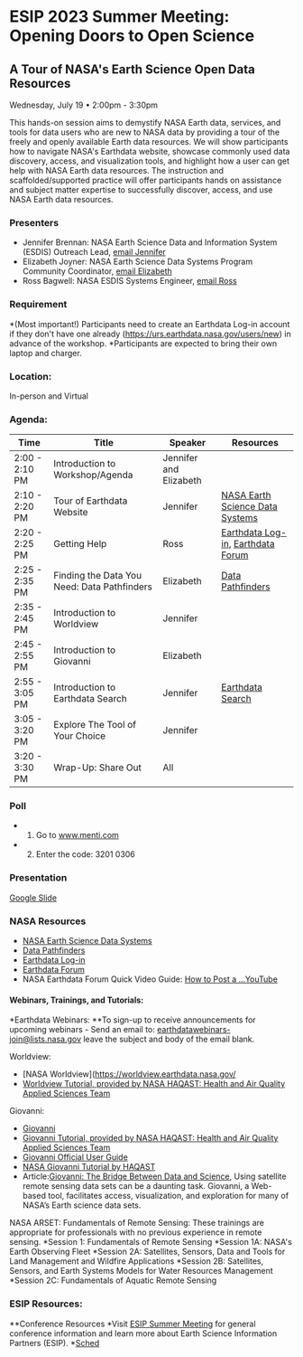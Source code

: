 # ESIP 2023 Summer Meeting: Opening Doors to Open Science
## A Tour of NASA's Earth Science Open Data Resources
Wednesday, July 19 • 2:00pm - 3:30pm

This hands-on session aims to demystify NASA Earth data, services, and tools for data users who are new to NASA data by providing a tour of the freely and openly available Earth data resources. We will show participants how to navigate NASA's Earthdata website, showcase commonly used data discovery, access, and visualization tools, and highlight how a user can get help with NASA Earth data resources. The instruction and scaffolded/supported practice will offer participants hands on assistance and subject matter expertise to successfully discover, access, and use NASA Earth data resources.

### Presenters
* Jennifer Brennan: NASA Earth Science Data and Information System (ESDIS) Outreach Lead, [email Jennifer](Jennifer.L.Brennan@nasa.gov)
* Elizabeth Joyner: NASA Earth Science Data Systems Program Community Coordinator, [email Elizabeth](Elizabeth.r.joyner@nasa.gov)
* Ross Bagwell: NASA ESDIS Systems Engineer, [email Ross](Ross.Bagwell@nasa.gov)

### Requirement
*(Most important!) Participants need to create an Earthdata Log-in account if they don't have one already (https://urs.earthdata.nasa.gov/users/new) in advance of the workshop.
*Participants are expected to bring their own laptop and charger.

### Location: 
In-person and Virtual

### Agenda: 

| Time          | Title         | Speaker       | Resources       |
| ------------- | ------------- | ------------- | ------------- |
| 2:00 - 2:10 PM  | Introduction to Workshop/Agenda  |Jennifer and Elizabeth |
| 2:10 - 2:20 PM  | Tour of Earthdata Website  |Jennifer| [NASA Earth Science Data Systems](https://www.earthdata.nasa.gov/) | 
| 2:20 - 2:25 PM  | Getting Help   |Ross  | [Earthdata Log-in](https://urs.earthdata.nasa.gov/users/new), [Earthdata Forum](https://forum.earthdata.nasa.gov/)  | 
| 2:25 - 2:35 PM  | Finding the Data You Need: Data Pathfinders   |Elizabeth  | [Data Pathfinders](https://www.earthdata.nasa.gov/learn/pathfinders)  |
| 2:35 - 2:45 PM  | Introduction to Worldview   |Jennifer  |
| 2:45 - 2:55 PM  | Introduction to Giovanni          |Elizabeth  |  | 
| 2:55 - 3:05 PM  | Introduction to Earthdata Search    |Jennifer  | [Earthdata Search](https://search.earthdata.nasa.gov)   |
| 3:05 - 3:20 PM  | Explore The Tool of Your Choice    |Jennifer  |  
| 3:20 - 3:30 PM  | Wrap-Up: Share Out    |All  |  

### Poll 
* 1. Go to www.menti.com 
* 2. Enter the code: 3201 0306

### Presentation
[Google Slide](https://docs.google.com/presentation/d/1SzBCdiIRjOHRQb9aOVaPZ1i-gXZYF-UZeyvFIdzTHnc/edit?usp=sharing)

### NASA Resources
* [NASA Earth Science Data Systems](https://www.earthdata.nasa.gov/) 
* [Data Pathfinders](https://www.earthdata.nasa.gov/learn/pathfinders)
* [Earthdata Log-in](https://urs.earthdata.nasa.gov/users/new)
* [Earthdata Forum](https://forum.earthdata.nasa.gov/)
* NASA Earthdata Forum Quick Video Guide: [How to Post a ...YouTube](https://www.youtube.com/watch?v=iW_tR33BwNs)

#### Webinars, Trainings, and Tutorials:
*Earthdata Webinars: 
**To sign-up to receive announcements for upcoming webinars - Send an email to: earthdatawebinars-join@lists.nasa.gov leave the subject and body of the email blank.

Worldview:
* [NASA Worldview](https://worldview.earthdata.nasa.gov/
* [Worldview Tutorial, provided by NASA HAQAST: Health and Air Quality Applied Sciences Team](https://haqast.org/wp-content/uploads/sites/91/2017/01/NASA-Worldview-Tutorial-PDF.pdf)

Giovanni:
* [Giovanni](https://giovanni.gsfc.nasa.gov/giovanni/)
* [Giovanni Tutorial, provided by NASA HAQAST: Health and Air Quality Applied Sciences Team](https://youtu.be/bEXcoqDIURU)
* [Giovanni Official User Guide](https://giovanni.gsfc.nasa.gov/giovanni/doc/UsersManualworkingdocument.docx.html)
* [NASA Giovanni Tutorial by HAQAST](https://haqast.wiscweb.wisc.edu/wp-content/uploads/sites/91/2017/09/NASA-Giovanni-Tutorial-Updated-2.pdf)
* Article:[Giovanni: The Bridge Between Data and Science](https://eos.org/science-updates/giovanni-the-bridge-between-data-and-science), Using satellite remote sensing data sets can be a daunting task. Giovanni, a Web-based tool, facilitates access, visualization, and exploration for many of NASA’s Earth science data sets.

NASA ARSET:
Fundamentals of Remote Sensing: These trainings are appropriate for professionals with no previous experience in remote sensing.
*Session 1: Fundamentals of Remote Sensing
*Session 1A: NASA's Earth Observing Fleet
*Session 2A: Satellites, Sensors, Data and Tools for Land Management and Wildfire Applications
*Session 2B: Satellites, Sensors, and Earth Systems Models for Water Resources Management
*Session 2C: Fundamentals of Aquatic Remote Sensing


### ESIP Resources:
**Conference Resources
*Visit [ESIP Summer Meeting](esipfed.org/meetings) for general conference information and learn more about Earth Science Information Partners (ESIP).
*[Sched](https://sched.co/1Nocs)




